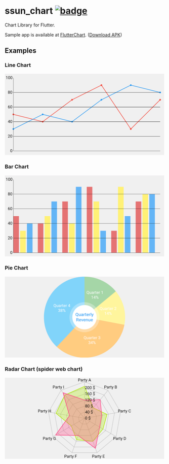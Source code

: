 # ssun_chart [![badge](https://img.shields.io/badge/pub-v0.0.10-blue.svg)](https://pub.dev/packages/ssun_chart)
Chart Library for Flutter.

Sample app is available at [FlutterChart](https://github.com/SunChulBaek/FlutterChart). ([Download APK](https://github.com/SunChulBaek/FlutterChartNew/releases/download/1.0.0/fchart-v1.0.0.apk))

## Examples
### Line Chart
![Radar Chart](https://raw.githubusercontent.com/SunChulBaek/ssun_chart/main/screenshots/screenshot_line_chart.png)
### Bar Chart
![Radar Chart](https://raw.githubusercontent.com/SunChulBaek/ssun_chart/main/screenshots/screenshot_bar_chart.png)
### Pie Chart
![Radar Chart](https://raw.githubusercontent.com/SunChulBaek/ssun_chart/main/screenshots/screenshot_pie_chart.png)
### Radar Chart (spider web chart)
![Radar Chart](https://raw.githubusercontent.com/SunChulBaek/ssun_chart/main/screenshots/screenshot_radar_chart.png)
